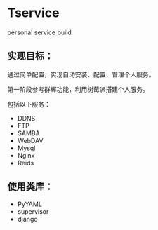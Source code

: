 # Tservice
personal service build

## 实现目标：
通过简单配置，实现自动安装、配置、管理个人服务。

第一阶段参考群辉功能，利用树莓派搭建个人服务。

包括以下服务：
* DDNS
* FTP
* SAMBA
* WebDAV
* Mysql
* Nginx
* Reids

## 使用类库：
* PyYAML
* supervisor
* django
